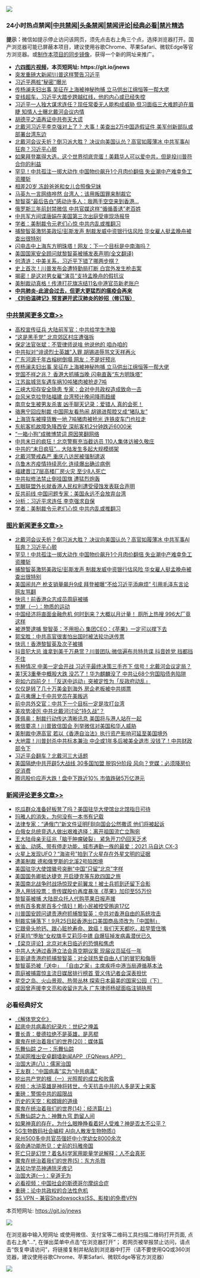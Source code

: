 ![](https://raw.githubusercontent.com/fqnews/bnews/master/64photo/fqnews-qr.jpg)

<div id="tt">
<h3>24小时热点禁闻|<a href="#%E4%B8%AD%E5%85%B1%E7%A6%81%E9%97%BB%E6%9B%B4%E5%A4%9A%E6%96%87%E7%AB%A0">中共禁闻</a>|<a href="#%E5%9B%BE%E7%89%87%E6%96%B0%E9%97%BB%E6%9B%B4%E5%A4%9A%E6%96%87%E7%AB%A0">头条禁闻</a>|<a href="#%E6%96%B0%E9%97%BB%E8%AF%84%E8%AE%BA%E6%9B%B4%E5%A4%9A%E6%96%87%E7%AB%A0">禁闻评论|<a href="#%E5%BF%85%E7%9C%8B%E7%BB%8F%E5%85%B8%E5%A5%BD%E6%96%87">经典必看|<a href="/video.md#%E7%A6%81%E7%89%87%E7%B2%BE%E9%80%89">禁片精选</a></h3>
<div><b>提示：</b>微信如提示停止访问该网页，须先点击右上角三个点，选择浏览器打开。国产浏览器可能已屏蔽本项目，建议使用谷歌Chrome、苹果Safari、微软Edge等官方浏览器。或<a href="https://github.com/fqnews/bnews/blob/master/%E5%88%B6%E4%BD%9Cgit%E7%A6%81%E9%97%BB%E9%95%9C%E5%83%8F.md">制作本项目的同步镜像</a>，获得一个新的网址来推广。</div>
<ul>
<li><b><a href="http://d1.bdrive.tk/64.mp4" target="_blank">六四图片视频</a>，本页短网址: https://git.io/jnews</b></li>
<li><a href="/cnnews/20200811/1378263.md">突发重磅大新闻!川普这样警告习近平</a></li>
<li><a href="/cnnews/20200811/1377993.md">习近平两桩“秘密”曝光</a></li>
<li><a href="/cbnews/20200811/1378243.md">传杨澜夫妇出事 吴征在上海被神秘拘捕 立马供出江绵恒等一帮大佬</a></li>
<li><a href="/bannedvideo/20200811/1377988.md">变线超车，习近平大踏步跨越红线，他的内心或已经失控</a></li>
<li><a href="/comments/20200811/1378076.md">习近平一人独大谋求连任？现任常委无人能构成威胁 但习面临三大难题迫在眉睫 知情人士曝北戴河会议内情</a></li>
<li><a href="/lishi/20200811/1377919.md">胡德平之语再证中共弥天大谎</a></li>
<li><a href="/cbnews/20200811/1378097.md">北戴河习近平李克强对上了？ 大事！美查出2万中国造假证件 美军创新部队或部署台湾东边</a></li>
<li><a href="/topimagenews/20200811/1378596.md">北戴河会议夭折？倒习派大胜？ 决议向美国认怂？高官如履薄冰 中共军事AI狂奔？习近平心颤</a></li>
<li><a href="/bannedvideo/20200811/1377977.md">如果拜登赢得大选，这个世界彻底完蛋！美籍华人可以爱中共，但是投川普符合你的利益</a></li>
<li><a href="/topimagenews/20200811/1378505.md">罕见！中共孤注一掷大动作 中国物价飙升1个月肉价翻倍 失业潮中产难幸免工资腰斩</a></li>
<li><a href="/cbnews/20200811/1377922.md">相差20岁 冻龄爸爸和女儿合照像兄妹</a></li>
<li><a href="/cnnews/hknews/20200811/1378116.md">马英九一言网络哗然 台湾人：该用叛国罪来制裁它</a></li>
<li><a href="/cnnews/20200811/1378002.md">黎智英“最后告白”感动许多人：我两手空空来到香港…</a></li>
<li><a href="/cnnews/20200811/1378067.md">俄罗斯三年前封禁微信 中共官媒这样“循循善诱”老百姓</a></li>
<li><a href="/cnnews/20200811/1377998.md">中共军方间谍唐娟在美国第三次出庭受审现场报导</a></li>
<li><a href="/cbnews/20200811/1378105.md">学者：美制裁令元老们心惊 中共内乱或推翻习</a></li>
<li><a href="/topimagenews/20200811/1378227.md">捕黎智英激怒美政坛!彭斯发声 制裁发威中资银行估风险 华女雇人挺孟晚舟被查出很特别</a></li>
<li><a href="/cbnews/20200811/1377921.md">闪电击中上海东方明珠塔！网友：下一个目标是中南海吗？</a></li>
<li><a href="/headline/20200811/1377980.md">美国国家安全顾问就黎智英被捕发表声明(全文翻译)</a></li>
<li><a href="/ssgc/20200811/1378062.md">何清涟：中美关系，习近平下错了哪两步棋？</a></li>
<li><a href="/comments/20200811/1377941.md">史上首次！川普发布会遭特勤局打断 白宫外发生枪击案</a></li>
<li><a href="/cnnews/20200811/1378005.md">揭密！是这对男女雇“演员”支持孟晚舟的假抗议 </a></li>
<li><a href="/cnnews/20200811/1378083.md">美制裁动真格！传渣打花旗冻结11名中港官员新老账户</a></li>
<li><b><a href="/comments/20200211/1275071.md" target="_blank">中共肺炎-此波会过去，但更大更猛烈的瘟疫会再来</a></b></li>
<li><b><a href="/comments/20200207/1272816.md" target="_blank">《刘伯温碑记》预言避开武汉肺炎的妙招（修订版）</a></b></li>
</ul>
</div>

<div class="catlist">
<h3><a href="/cbnews/" target="_blank">中共禁闻</a><span><a href="/cbnews/" target="_blank" rel="nofollow">更多文章>></a></span></h3>
<ul>
<li><a href="/cbnews/20200811/1378506.md" target="_blank">高校宣传征兵 大陆前军官：中共给学生洗脑</a></li>
<li><a href="/cbnews/20200811/1378247.md" target="_blank">“这是黑手党” 北京郊区村庄遭强拆</a></li>
<li><a href="/cbnews/20200811/1378246.md" target="_blank">保定法官张斌：不管律师说啥 他说他的 咱办咱的</a></li>
<li><a href="/cbnews/20200811/1378245.md" target="_blank">中共拟对“诽谤烈士英雄”入罪 胡锡进辱骂文天祥再火</a></li>
<li><a href="/cbnews/20200811/1378244.md" target="_blank">广东河源千年古榕树倒塌 网友：不是好预兆</a></li>
<li><a href="/cbnews/20200811/1378243.md" target="_blank">传杨澜夫妇出事 吴征在上海被神秘拘捕 立马供出江绵恒等一帮大佬</a></li>
<li><a href="/cbnews/20200811/1378242.md" target="_blank">党国不祥之兆？ 香港大抓捕当晚 闪电直轰“东方明珠塔”</a></li>
<li><a href="/cbnews/20200811/1378241.md" target="_blank">江苏盐城货车遇车祸10吨猪肉被抢走7吨</a></li>
<li><a href="/cbnews/20200811/1378240.md" target="_blank">三峡大坝存安全隐患 专家：会对中共政权造成致命一击</a></li>
<li><a href="/cbnews/20200811/1378239.md" target="_blank">台风米克拉登陆福建 台湾预计晚间降雨趋缓</a></li>
<li><a href="/cbnews/20200811/1378238.md" target="_blank">南京女生被男友杀害 凶手聊天记录：爱错人 真的会死！</a></li>
<li><a href="/cbnews/20200811/1378237.md" target="_blank">骆惠宁回应制裁 中国网友看热闹 胡锡进帮腔又成“猪队友”</a></li>
<li><a href="/cbnews/20200811/1378236.md" target="_blank">上海货车被撞货散一地 7吨猪肉被抢光 连铁皮车门也拉走</a></li>
<li><a href="/cbnews/20200811/1378235.md" target="_blank">东航客机故障急降西安 深航客机2分钟跌近6000米</a></li>
<li><a href="/cbnews/20200811/1378234.md" target="_blank">“一箱小狗”成微博禁词 原因笑翻网络</a></li>
<li><a href="/cbnews/20200811/1378233.md" target="_blank">中共末日的疯狂！北京警察充当截访员 110人集体访被久敬庄</a></li>
<li><a href="/cbnews/20200811/1378232.md" target="_blank">中共的“末日疯狂”… 大陆发生多起大规模绑架</a></li>
<li><a href="/cbnews/20200811/1378231.md" target="_blank">北戴河警戒森严 重庆八访民被强制遣返</a></li>
<li><a href="/cbnews/20200811/1378230.md" target="_blank">乌鲁木齐疫情持续恶化 连续爆出确诊病例</a></li>
<li><a href="/cbnews/20200811/1378229.md" target="_blank">福建晋江7层高楼厂房火灾 至少8人死亡</a></li>
<li><a href="/cbnews/20200811/1378228.md" target="_blank">中共拟修法禁止倒挂国旗 遭猛烈炮轰</a></li>
<li><a href="/cbnews/20200811/1378165.md" target="_blank">五眼联盟外长就香港人民权利遭受侵蚀发表联合声明</a></li>
<li><a href="/cbnews/20200811/1378107.md" target="_blank">反共前线 中国问题专家：美国永远不会放弃台湾</a></li>
<li><a href="/cbnews/20200811/1378106.md" target="_blank">分析：习近平求连任 李克强求自保</a></li>
<li><a href="/cbnews/20200811/1378105.md" target="_blank">学者：美制裁令元老们心惊 中共内乱或推翻习</a></li>

</ul>
</div>
<div class="catlist">
<h3><a href="/topimagenews/" target="_blank">图片新闻</a><span><a href="/topimagenews/" target="_blank" rel="nofollow">更多文章>></a></span></h3>
<ul>
<li><a href="/topimagenews/20200811/1378596.md" target="_blank">北戴河会议夭折？倒习派大胜？ 决议向美国认怂？高官如履薄冰 中共军事AI狂奔？习近平心颤</a></li>
<li><a href="/topimagenews/20200811/1378505.md" target="_blank">罕见！中共孤注一掷大动作 中国物价飙升1个月肉价翻倍 失业潮中产难幸免工资腰斩</a></li>
<li><a href="/topimagenews/20200811/1378227.md" target="_blank">捕黎智英激怒美政坛!彭斯发声 制裁发威中资银行估风险 华女雇人挺孟晚舟被查出很特别</a></li>
<li><a href="/topimagenews/20200811/1378226.md" target="_blank">美国闹共产 枪支销量飙升9成 拜登被曝“不给习近平添麻烦” 引用毛泽东言论 网友骂翻</a></li>
<li><a href="/topimagenews/20200811/1377855.md" target="_blank">快讯！前香港众志成员周庭被捕</a></li>
<li><a href="/comments/20200810/1377609.md" target="_blank">觉醒（一）：物质的运动</a></li>
<li><a href="/topimagenews/20200810/1377710.md" target="_blank">中国经济将直面金融危机 何时到来？大概以月计量！ 厕所上热搜 996大厂竟这样</a></li>
<li><a href="/topimagenews/20200810/1377628.md" target="_blank">被港警逮捕 黎智英：不用担心 集团CEO：《苹果》一定可以撑下去</a></li>
<li><a href="/comments/20200810/1377559.md" target="_blank">郭宝胜：中共高官很害怕出国时被法轮功送传票</a></li>
<li><a href="/topimagenews/20200810/1377469.md" target="_blank">快讯！香港黎智英及次子被捕</a></li>
<li><a href="/topimagenews/20200809/1377376.md" target="_blank">抖音犯大忌 谁拿到美千万悬赏？川普团队:微信遍布共特共谍 抖音姓党 挡都挡不住</a></li>
<li><a href="/topimagenews/20200809/1377321.md" target="_blank">有种情况 中美一定会开战 习近平最终决策三手齐下 信号！北戴河会议定局？</a></li>
<li><a href="/topimagenews/20200809/1377246.md" target="_blank">美1天3重拳中概股大跌 没芯了！华为麒麟没了 中共让68个穷国陷债务陷阱</a></li>
<li><a href="/topimagenews/20200809/1377193.md" target="_blank">宛如六四前夕！「反送中运动」突被定性为「反政府动乱」</a></li>
<li><a href="/topimagenews/20200809/1377013.md" target="_blank">仅仅是转了几十万美金到海外 房企老板被中共绑票</a></li>
<li><a href="/topimagenews/20200809/1377012.md" target="_blank">袁弓夷爆上千中共党员在美叛逃</a></li>
<li><a href="/topimagenews/20200809/1376988.md" target="_blank">前中共外交官：中共下一个目标一定是攻打台湾</a></li>
<li><a href="/topimagenews/20200809/1376970.md" target="_blank">美攻势凌厉 中共北戴河讨论“持久战”？</a></li>
<li><a href="/topimagenews/20200808/1376653.md" target="_blank">蓬佩奥：制裁行动传达清晰讯息 美国将与港人站在一起</a></li>
<li><a href="/topimagenews/20200808/1376494.md" target="_blank">微信要凉！川普致信国会 列举微信对美国和华人威胁</a></li>
<li><a href="/topimagenews/20200808/1376493.md" target="_blank">美制裁中港高官 若以《香港自治法》执行资产影响可延至美国境外</a></li>
<li><a href="/topimagenews/20200807/1376320.md" target="_blank">大地震！川普封杀中共标本兼治 中企或1年多后被美全退市 没钱了！中共财政部令下</a></li>
<li><a href="/topimagenews/20200807/1376226.md" target="_blank">习近平会翻车？北戴河三大话题</a></li>
<li><a href="/topimagenews/20200807/1376194.md" target="_blank">美国隔绝中共开辟5大战线 30多国加盟 脱钩分阶段 风向？党媒：必须降房价促消费</a></li>
<li><a href="/topimagenews/20200807/1376088.md" target="_blank">腾讯股价应声大跌！盘中下跌近10% 市值跌破5万亿港元</a></li>

</ul>
</div>
<div class="catlist">
<h3><a href="/comments/" target="_blank">新闻评论</a><span><a href="/comments/" target="_blank" rel="nofollow">更多文章>></a></span></h3>
<ul>
<li><a href="/comments/20200812/1378676.md" target="_blank">吃瓜群众准备好板凳了吗？美国驻华大使馆台北馆指日可待</a></li>
<li><a href="/comments/20200812/1378665.md" target="_blank">玛雅人的消失，为何没有一本书有记载</a></li>
<li><a href="/comments/20200812/1378654.md" target="_blank">法律专家：“通俄门”新文件证明FBI向国会公然撒谎 他们将被起诉</a></li>
<li><a href="/comments/20200812/1378646.md" target="_blank">白俄女总统竞选人做出艰难选择：离开祖国流亡立陶宛</a></li>
<li><a href="/comments/20200812/1378645.md" target="_blank">王大陆母亲无征兆「脑干肿瘤破裂」  紧急开刀仍回天乏术</a></li>
<li><a href="/comments/20200812/1378637.md" target="_blank">省油、动感、带有停走功能，城市通勤一族的最爱：2021 马自达 CX-3</a></li>
<li><a href="/comments/20200812/1378625.md" target="_blank">火星上发现UFO？“海盗号”拍到了火星存在外星文明的证据</a></li>
<li><a href="/comments/20200811/1378604.md" target="_blank">遭美制裁 德和俄罗斯的北溪2号陷困境</a></li>
<li><a href="/comments/20200811/1378574.md" target="_blank">美国驻华大使馆徽号突删“中国”只留“北京”字样</a></li>
<li><a href="/comments/20200811/1378573.md" target="_blank">美国国务卿抵达捷克 开启捷克等东欧四国之旅</a></li>
<li><a href="/comments/20200811/1378572.md" target="_blank">美国南北战争时战场惊现史前翼龙！被士兵抓到还留下合影</a></li>
<li><a href="/comments/20200811/1378556.md" target="_blank">港人用钱投票：壹传媒股价再度暴涨《苹果》加印至55万份</a></li>
<li><a href="/comments/20200811/1378529.md" target="_blank">黎智英被捕 大陆民众托人代购苹果日报声援</a></li>
<li><a href="/comments/20200811/1378528.md" target="_blank">他有百多套房百多个情妇！赖小民被控受贿逾17亿</a></li>
<li><a href="/comments/20200811/1378527.md" target="_blank">川普国安顾问谴责港府抓捕黎智英：中共对香港自由的系统攻击</a></li>
<li><a href="/comments/20200811/1378526.md" target="_blank">制裁实锤落下！9月25日起香港出口美国商品须改为「中国制」</a></li>
<li><a href="/comments/20200811/1378525.md" target="_blank">它跟骨头抢钙、跟心脏抢寿命、致癌！我们天天都吃，趁早管住嘴</a></li>
<li><a href="/comments/20200811/1378524.md" target="_blank">好莱坞“堕胎”女权旗手艾莉莎中镖  自爆狂掉发病毒潜伏已久</a></li>
<li><a href="/comments/20200811/1378513.md" target="_blank">【梁京评论】北京对末日临近的恐惧和焦虑</a></li>
<li><a href="/comments/20200811/1378274.md" target="_blank">中共人大通过香港立法会真空期议案  现届议员延任一年</a></li>
<li><a href="/comments/20200811/1378273.md" target="_blank">彭斯谴责港府抓捕黎智英：对全球热爱自由人们的冒犯和侮辱</a></li>
<li><a href="/comments/20200811/1378272.md" target="_blank">黎智英恐被「送中」 「自由之家」主席疾呼中港当局遵循基本法</a></li>
<li><a href="/comments/20200811/1378269.md" target="_blank">周庭被捕震惊主流日媒居排行榜首 菅义伟记者会深表担忧</a></li>
<li><a href="/comments/20200811/1378268.md" target="_blank">星空之岛、火山景观、热带丛林 探索日本最美的国家公园（下）</a></li>
<li><a href="/comments/20200811/1378163.md" target="_blank">或因曾声援李文亮和收留许志永 广东律师杨斌面临注销执照</a></li>

</ul>
</div>

<div class="catlist">
<h3>必看经典好文</h3>
<ul>
<li><a href="/bookwiki/20130610/138400.md" target="_blank">《解体党文化》</a></li>
<li><a href="/comments/20200702/1354076.md" target="_blank">起底中共病毒的纪录片：世纪之掩盖</a></li>
<li><a href="/comments/20180726/727420.md" target="_blank">曹长青：曼德拉绝不是英雄，是恶棍</a></li>
<li><a href="/comments/20180725/976787.md" target="_blank">魔鬼在统治着我们的世界(20)：媒体篇</a></li>
<li><a href="/tculture/20170710/789533.md" target="_blank">乐舞仙踪 之一：乐舞仙踪</a></li>
<li><a href="/comments/20200503/1322531.md" target="_blank">禁闻网推出安卓翻墙新闻APP（FQNews APP）</a></li>
<li><a href="/cbnews/20190424/914482.md" target="_blank">治国大道(八)：儒家治国</a></li>
<li><a href="/comments/20200318/1295755.md" target="_blank">王友群：“中国病毒”实为“中共病毒”</a></li>
<li><a href="/comments/20200629/1352460.md" target="_blank">挖出共产党的根（一）光照帮的成立和败露</a></li>
<li><a href="/comments/20200623/1273653.md" target="_blank">视频：水浒英雄是神将转世，今天抗击中共的人多是天上来客</a></li>
<li><a href="/comments/20200717/1362287.md" target="_blank">重磅：警惕中共的超限战</a></li>
<li><a href="/cbnews/20190219/1083302.md" target="_blank">历史的天空：和嫦娥的道缘</a></li>
<li><a href="/topimagenews/20180605/953415.md" target="_blank">魔鬼在统治着我们的世界(14)：经济篇(上)</a></li>
<li><a href="/tculture/20170718/793528.md" target="_blank">乐舞仙踪之九：神舞九穹 韵留人间</a></li>
<li><a href="/comments/20200623/1346844.md" target="_blank">如果神真的存在，为什么眼睁睁看着好人受难？神是否太不公平？</a></li>
<li><a href="/topimagenews/20200527/1335347.md" target="_blank">5G生物数码社会编程 AI向人散发生物物质()</a></li>
<li><a href="/comments/20200704/783272.md" target="_blank">泉州500多中共官员强奸中小学幼女8000余次</a></li>
<li><a href="/cbnews/20180711/970353.md" target="_blank">宿命通功能所见：史前的玛雅帝国</a></li>
<li><a href="/comments/20200704/1355375.md" target="_blank">死亡只是幻觉？着名科学家用能量学说解释：人不会真死</a></li>
<li><a href="/topimagenews/20180524/946967.md" target="_blank">魔鬼在统治着我们的世界(5)：东方杀戮</a></li>
<li><a href="/health/20170626/780263.md" target="_blank">法轮功学员神通除牙疼记</a></li>
<li><a href="/cbnews/20180307/911097.md" target="_blank">治国大道(一)：皇道无为</a></li>
<li><a href="/comments/20200806/1375443.md" target="_blank">必看视频：中国社会的斯德哥尔摩综合症</a></li>
<li><a href="/comments/20200705/783271.md" target="_blank">重磅：论中共政权的合法性危机</a></li>
<li><a href="/comments/20191231/1250654.md" target="_blank">SS VPN &#8211; 兼容Shadowsocks(SS、影梭)的免费VPN</a></li>

</ul>
</div>

本页短网址: https://git.io/jnews

![](https://raw.githubusercontent.com/fqnews/bnews/master/64photo/fqnews-qr.jpg)

在浏览器中输入短网址 或使用微信、支付宝等二维码工具扫描二维码打开页面, 点击右上角"...", 在弹出菜单中点击“在浏览器打开”； 若网页被举报禁止访问，请点击“恢复申请访问”，将链接复制并粘贴到浏览器中打开（请不要使用QQ或360浏览器，建议使用谷歌Chrome、苹果Safari、微软Edge等官方浏览器）

![](https://raw.githubusercontent.com/fqnews/bnews/master/64photo/wx.jpg)